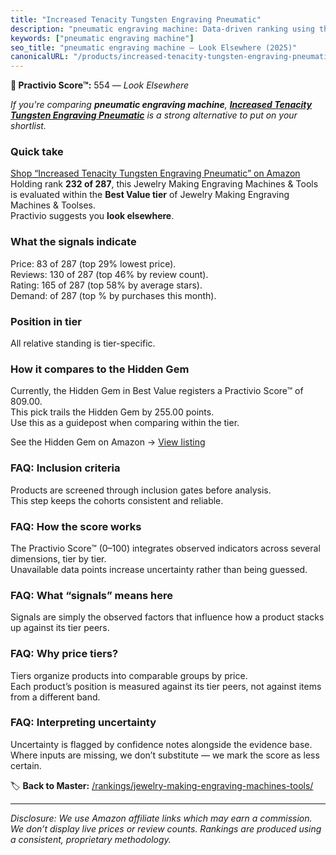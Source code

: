 ```yaml
---
title: "Increased Tenacity Tungsten Engraving Pneumatic"
description: "pneumatic engraving machine: Data-driven ranking using the Practivio Score™. Positioned by quality, value, demand, findability, momentum."
keywords: ["pneumatic engraving machine"]
seo_title: "pneumatic engraving machine — Look Elsewhere (2025)"
canonicalURL: "/products/increased-tenacity-tungsten-engraving-pneumatic-B0BHTHKBNT/"
---
```


**🚫 Practivio Score™:** 554 — _Look Elsewhere_


*If you're comparing **pneumatic engraving machine**, **[Increased Tenacity Tungsten Engraving Pneumatic](https://www.amazon.com/dp/B0BHTHKBNT?tag=practivio-20)** is a strong alternative to put on your shortlist.*
### Quick take
[Shop “Increased Tenacity Tungsten Engraving Pneumatic” on Amazon](https://www.amazon.com/dp/B0BHTHKBNT?tag=practivio-20)
Holding rank **232 of 287**, this Jewelry Making Engraving Machines & Tools is evaluated within the **Best Value tier** of Jewelry Making Engraving Machines & Toolses.  
Practivio suggests you **look elsewhere**.

### What the signals indicate
Price: 83 of 287 (top 29% lowest price).  
Reviews: 130 of 287 (top 46% by review count).  
Rating: 165 of 287 (top 58% by average stars).  
Demand:  of 287 (top % by purchases this month).

### Position in tier
All relative standing is tier-specific.

### How it compares to the Hidden Gem
Currently, the Hidden Gem in Best Value registers a Practivio Score™ of 809.00.  
This pick trails the Hidden Gem by 255.00 points.  
Use this as a guidepost when comparing within the tier.  

See the Hidden Gem on Amazon → [View listing](https://www.amazon.com/dp/B077Y86FKJ?tag=practivio-20)

### FAQ: Inclusion criteria
Products are screened through inclusion gates before analysis.  
This step keeps the cohorts consistent and reliable.

### FAQ: How the score works
The Practivio Score™ (0–100) integrates observed indicators across several dimensions, tier by tier.  
Unavailable data points increase uncertainty rather than being guessed.

### FAQ: What “signals” means here
Signals are simply the observed factors that influence how a product stacks up against its tier peers.

### FAQ: Why price tiers?
Tiers organize products into comparable groups by price.  
Each product’s position is measured against its tier peers, not against items from a different band.

### FAQ: Interpreting uncertainty
Uncertainty is flagged by confidence notes alongside the evidence base.  
Where inputs are missing, we don’t substitute — we mark the score as less certain.


🏷️ **Back to Master:** [/rankings/jewelry-making-engraving-machines-tools/](/rankings/jewelry-making-engraving-machines-tools/)

---
_Disclosure: We use Amazon affiliate links which may earn a commission. We don’t display live prices or review counts. Rankings are produced using a consistent, proprietary methodology._
